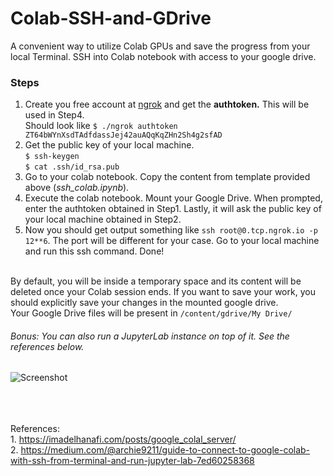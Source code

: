 # Colab-SSH-and-GDrive
A convenient way to utilize Colab GPUs and save the progress from your local Terminal. SSH into Colab notebook with access to your google drive. 


### Steps
1. Create you free account at [ngrok](https://ngrok.com) and get the **authtoken.** This will be used in Step4.<br>
Should look like `$ ./ngrok authtoken ZT64bWYnXsdTAdfdassJej42auAQqKqZHn2Sh4g2sfAD`
2. Get the public key of your local machine. <br>
`$ ssh-keygen`<br>
`$ cat .ssh/id_rsa.pub`
3. Go to your colab notebook. Copy the content from template provided above (*ssh_colab.ipynb*).
4. Execute the colab notebook. Mount your Google Drive. When prompted, enter the authtoken obtained in Step1. Lastly, it will ask the public key of your local machine obtained in Step2.
5. Now you should get output something like `ssh root@0.tcp.ngrok.io -p 12**6`. The port will be different for your case. Go to your local machine and run this ssh command. Done!

<br>By default, you will be inside a temporary space and its content will be deleted once your Colab session ends. If you want to save your work, you should explicitly save your changes in the mounted google drive.
<br>Your Google Drive files will be present in `/content/gdrive/My Drive/` <br>

###### Bonus: You can also run a JupyterLab instance on top of it. See the references below.

![Screenshot](https://github.com/vdivakar/Colab-SSH-and-GDrive/blob/master/Terminal_img.png)




<br><br><br>
References:<br>
	1. https://imadelhanafi.com/posts/google_colal_server/<br>
	2. https://medium.com/@archie9211/guide-to-connect-to-google-colab-with-ssh-from-terminal-and-run-jupyter-lab-7ed60258368 <br>
